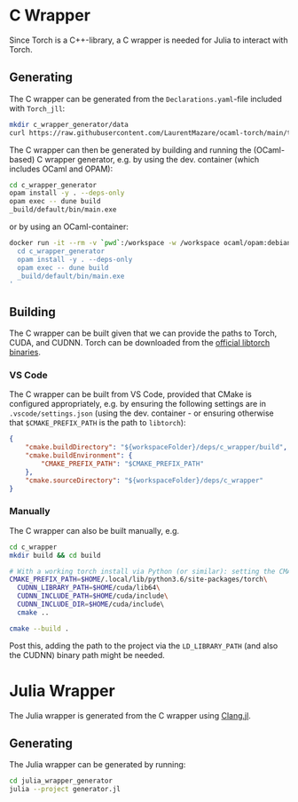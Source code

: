 # C Wrapper

Since Torch is a C++-library, a C wrapper is needed for Julia to interact with Torch.

## Generating

The C wrapper can be generated from the `Declarations.yaml`-file included with `Torch_jll`:
```sh
mkdir c_wrapper_generator/data
curl https://raw.githubusercontent.com/LaurentMazare/ocaml-torch/main/third_party/pytorch/Declarations-v1.4.0.yaml -o c_wrapper_generator/data/Declarations.yaml
```

The C wrapper can then be generated by building and running the (OCaml-based) C wrapper generator, e.g. by using the dev. container (which includes OCaml and OPAM):
```sh
cd c_wrapper_generator
opam install -y . --deps-only
opam exec -- dune build
_build/default/bin/main.exe
```
or by using an OCaml-container:
```sh
docker run -it --rm -v `pwd`:/workspace -w /workspace ocaml/opam:debian-11-ocaml-4.12 bash -c '
  cd c_wrapper_generator
  opam install -y . --deps-only
  opam exec -- dune build
  _build/default/bin/main.exe
'
```

## Building

The C wrapper can be built given that we can provide the paths to Torch, CUDA, and CUDNN. Torch can be downloaded from the [official libtorch binaries](https://pytorch.org/get-started/locally/).

### VS Code

The C wrapper can be built from VS Code, provided that CMake is configured appropriately, e.g. by ensuring the following settings are in `.vscode/settings.json` (using the dev. container - or ensuring otherwise that `$CMAKE_PREFIX_PATH` is the path to `libtorch`):

```json
{
    "cmake.buildDirectory": "${workspaceFolder}/deps/c_wrapper/build",
    "cmake.buildEnvironment": {
        "CMAKE_PREFIX_PATH": "$CMAKE_PREFIX_PATH"
    },
    "cmake.sourceDirectory": "${workspaceFolder}/deps/c_wrapper"
}
```

### Manually

The C wrapper can also be built manually, e.g.

```sh
cd c_wrapper
mkdir build && cd build

# With a working torch install via Python (or similar): setting the CMAKE_PREFIX_PATH to point there might be sufficient
CMAKE_PREFIX_PATH=$HOME/.local/lib/python3.6/site-packages/torch\
  CUDNN_LIBRARY_PATH=$HOME/cuda/lib64\
  CUDNN_INCLUDE_PATH=$HOME/cuda/include\
  CUDNN_INCLUDE_DIR=$HOME/cuda/include\ 
  cmake ..

cmake --build .
```

Post this, adding the path to the project via the `LD_LIBRARY_PATH` (and also the CUDNN) binary path might be needed.

# Julia Wrapper

The Julia wrapper is generated from the C wrapper using [Clang.jl](https://github.com/JuliaInterop/Clang.jl).

## Generating

The Julia wrapper can be generated by running:
```sh
cd julia_wrapper_generator
julia --project generator.jl
```
